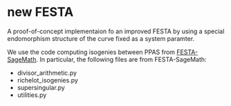 # new FESTA

A proof-of-concept implementaion fo an improved FESTA by using a special endomorphism structure of the curve fixed as a system paramter.

We use the code computing isogenies between PPAS from
[FESTA-SageMath](https://github.com/FESTA-PKE/FESTA-SageMath/tree/main).
In particular, the following files are from FESTA-SageMath:
- divisor_arithmetic.py
- richelot_isogenies.py
- supersingular.py
- utilities.py
